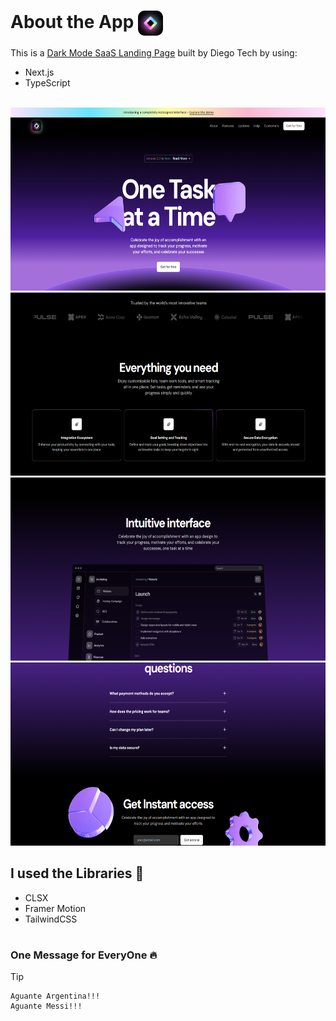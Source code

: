 # About the App <img src="./src/assets/images/logosaas.png" width="40px" height="40px" align="center" alt="SaaS Landing Page Logo | Diego Tech">

This is a [Dark Mode SaaS Landing Page](https://dark-saas-landing-page.pages.dev/) built by Diego Tech by using:

- Next.js
- TypeScript

<br />

<img src="./public/readme1.png" width="600px" height="293px" alt="SaaS Landing Page with Dark Mode | Diego Tech | README Image 1" />
<img src="./public/readme2.png" width="600px" height="293px" alt="SaaS Landing Page with Dark Mode | Diego Tech | README Image 2" />
<img src="./public/readme3.png" width="600px" height="293px" alt="SaaS Landing Page with Dark Mode | Diego Tech | README Image 3" />
<img src="./public/readme4.png" width="600px" height="293px" alt="SaaS Landing Page with Dark Mode | Diego Tech | README Image 4" />

<br />

## I used the Libraries 🚀

- CLSX
- Framer Motion
- TailwindCSS

#

### One Message for EveryOne 🔥

> [!TIP]
> ```shell
> Aguante Argentina!!!
> Aguante Messi!!!
> ```